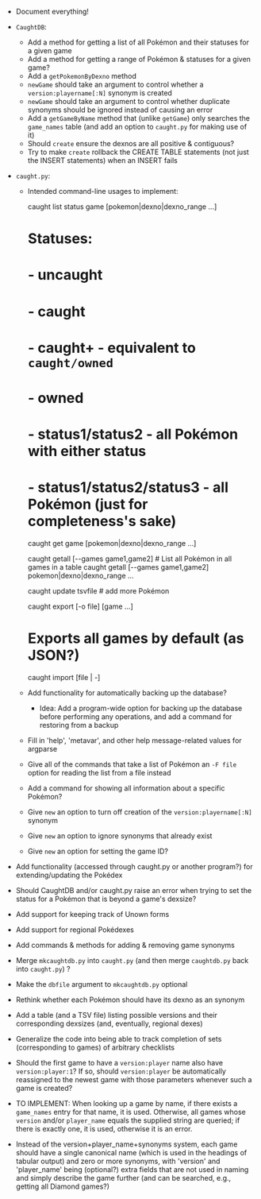 - Document everything!
- `CaughtDB`:
    - Add a method for getting a list of all Pokémon and their statuses for a
      given game
    - Add a method for getting a range of Pokémon & statuses for a given game?
    - Add a `getPokemonByDexno` method
    - `newGame` should take an argument to control whether a
      `version:playername[:N]` synonym is created
    - `newGame` should take an argument to control whether duplicate synonyms
      should be ignored instead of causing an error
    - Add a `getGameByName` method that (unlike `getGame`) only searches the
      `game_names` table (and add an option to `caught.py` for making use of
      it)
    - Should `create` ensure the dexnos are all positive & contiguous?
    - Try to make `create` rollback the CREATE TABLE statements (not just the
      INSERT statements) when an INSERT fails

- `caught.py`:
    - Intended command-line usages to implement:

        caught list status game [pokemon|dexno|dexno_range ...]
        # Statuses:
        # - uncaught
        # - caught
        # - caught+ - equivalent to `caught/owned`
        # - owned
        # - status1/status2 - all Pokémon with either status
        # - status1/status2/status3 - all Pokémon (just for completeness's sake)

        caught get game [pokemon|dexno|dexno_range ...]

        caught getall [--games game1,game2]  # List all Pokémon in all games in a table
        caught getall [--games game1,game2] pokemon|dexno|dexno_range ...

        caught update tsvfile  # add more Pokémon

        caught export [-o file] [game ...]
        # Exports all games by default (as JSON?)

        caught import [file | -]

    - Add functionality for automatically backing up the database?
        - Idea: Add a program-wide option for backing up the database before
          performing any operations, and add a command for restoring from a
          backup
    - Fill in 'help', 'metavar', and other help message-related values for
      argparse
    - Give all of the commands that take a list of Pokémon an `-F file` option
      for reading the list from a file instead
    - Add a command for showing all information about a specific Pokémon?
    - Give `new` an option to turn off creation of the `version:playername[:N]`
      synonym
    - Give `new` an option to ignore synonyms that already exist
    - Give `new` an option for setting the game ID?

- Add functionality (accessed through caught.py or another program?) for
  extending/updating the Pokédex
- Should CaughtDB and/or caught.py raise an error when trying to set the status
  for a Pokémon that is beyond a game's dexsize?
- Add support for keeping track of Unown forms
- Add support for regional Pokédexes
- Add commands & methods for adding & removing game synonyms
- Merge `mkcaughtdb.py` into `caught.py` (and then merge `caughtdb.py` back
  into `caught.py`) ?
- Make the `dbfile` argument to `mkcaughtdb.py` optional
- Rethink whether each Pokémon should have its dexno as an synonym
- Add a table (and a TSV file) listing possible versions and their
  corresponding dexsizes (and, eventually, regional dexes)
- Generalize the code into being able to track completion of sets
  (corresponding to games) of arbitrary checklists
- Should the first game to have a `version:player` name also have
  `version:player:1`?  If so, should `version:player` be automatically
  reassigned to the newest game with those parameters whenever such a game is
  created?
- TO IMPLEMENT: When looking up a game by name, if there exists a `game_names`
  entry for that name, it is used.  Otherwise, all games whose `version` and/or
  `player_name` equals the supplied string are queried; if there is exactly
  one, it is used, otherwise it is an error.
- Instead of the version+player_name+synonyms system, each game should have a
  single canonical name (which is used in the headings of tabular output) and
  zero or more synonyms, with 'version' and 'player_name' being (optional?)
  extra fields that are not used in naming and simply describe the game further
  (and can be searched, e.g., getting all Diamond games?)
